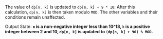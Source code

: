 The value of `dp[n, k]` is updated to `dp[n, k] + 9 * 10`. After this calculation, `dp[n, k]` is then taken modulo `MOD`. The other variables and their conditions remain unaffected.

Output State: **`n` is a non-negative integer less than 10^18, `k` is a positive integer between 2 and 10, `dp[n, k]` is updated to `(dp[n, k] + 90) % MOD`.**